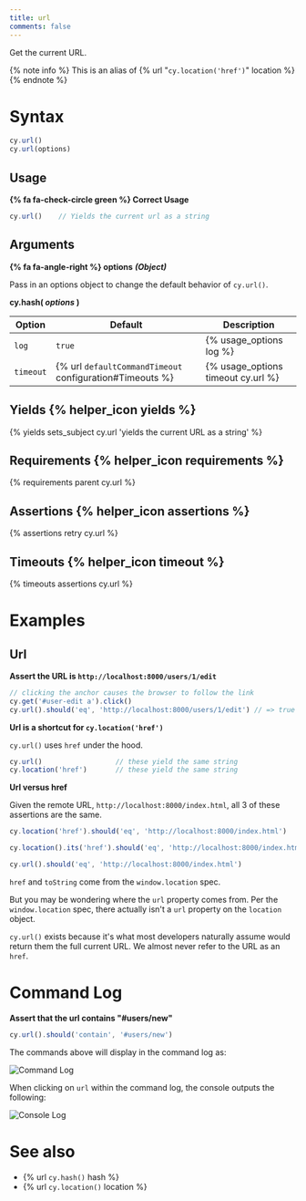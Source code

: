 ```yaml
---
title: url
comments: false
---
```


Get the current URL.

{% note info %}
This is an alias of {% url "`cy.location('href')`" location %}
{% endnote %}

# Syntax

```javascript
cy.url()
cy.url(options)
```

## Usage

**{% fa fa-check-circle green %} Correct Usage**

```javascript
cy.url()    // Yields the current url as a string
```

## Arguments

**{% fa fa-angle-right %} options** ***(Object)***

Pass in an options object to change the default behavior of `cy.url()`.

**cy.hash( *options* )**

Option | Default | Description
--- | --- | ---
`log` | `true` | {% usage_options log %}
`timeout` | {% url `defaultCommandTimeout` configuration#Timeouts %} | {% usage_options timeout cy.url %}

## Yields {% helper_icon yields %}

{% yields sets_subject cy.url 'yields the current URL as a string' %}

## Requirements {% helper_icon requirements %}

{% requirements parent cy.url %}

## Assertions {% helper_icon assertions %}

{% assertions retry cy.url %}

## Timeouts {% helper_icon timeout %}

{% timeouts assertions cy.url %}

# Examples

## Url

**Assert the URL is `http://localhost:8000/users/1/edit`**

```javascript
// clicking the anchor causes the browser to follow the link
cy.get('#user-edit a').click()
cy.url().should('eq', 'http://localhost:8000/users/1/edit') // => true
```

**Url is a shortcut for `cy.location('href')`**

`cy.url()` uses `href` under the hood.

```javascript
cy.url()                  // these yield the same string
cy.location('href')       // these yield the same string
```

**Url versus href**

Given the remote URL, `http://localhost:8000/index.html`, all 3 of these assertions are the same.

```javascript
cy.location('href').should('eq', 'http://localhost:8000/index.html')

cy.location().its('href').should('eq', 'http://localhost:8000/index.html')

cy.url().should('eq', 'http://localhost:8000/index.html')
```

`href` and `toString` come from the `window.location` spec.

But you may be wondering where the `url` property comes from.  Per the `window.location` spec, there actually isn't a `url` property on the `location` object.

`cy.url()` exists because it's what most developers naturally assume would return them the full current URL.  We almost never refer to the URL as an `href`.

# Command Log

**Assert that the url contains "#users/new"**

```javascript
cy.url().should('contain', '#users/new')
```

The commands above will display in the command log as:

![Command Log](/img/api/url/test-url-of-website-or-web-application.png)

When clicking on `url` within the command log, the console outputs the following:

![Console Log](/img/api/url/console-log-of-browser-url-string.png)

# See also

- {% url `cy.hash()` hash %}
- {% url `cy.location()` location %}
